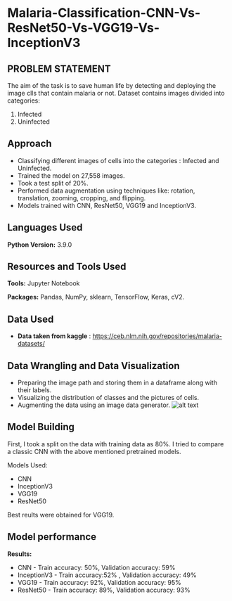 # Malaria-Classification-CNN-Vs-ResNet50-Vs-VGG19-Vs-InceptionV3

## PROBLEM STATEMENT
The aim of the task is to save human life by detecting and deploying the image clls that contain malaria or not. 
Dataset contains images divided into categories:

1) Infected
2) Uninfected


## Approach

* Classifying different images of cells into the categories : Infected and Uninfected.
* Trained the model on 27,558 images.
* Took a test split of 20%.
* Performed data augmentation using techniques like: rotation, translation, zooming, cropping, and flipping.
* Models trained with CNN, ResNet50, VGG19 and InceptionV3.

## Languages Used 
**Python Version:** 3.9.0

## Resources and Tools Used
**Tools:** Jupyter Notebook

**Packages:** Pandas, NumPy, sklearn, TensorFlow, Keras, cV2.  

## Data Used
* **Data taken from kaggle** : https://ceb.nlm.nih.gov/repositories/malaria-datasets/

## Data Wrangling and Data Visualization
* Preparing the image path and storing them in a dataframe along with their labels.
* Visualizing the distribution of classes and the pictures of cells.
* Augmenting the data using an image data generator.
![alt text](https://github.com/fahadmehfooz/Malaria-Classification-CNN-Vs-ResNet50-Vs-VGG19-Vs-InceptionV3/blob/main/images/__results___21_1.png)

## Model Building 

First, I took a split on the data with training data as 80%. I tried to compare a classic CNN with the above mentioned pretrained models.

Models Used:

* CNN
* InceptionV3
* VGG19
* ResNet50

Best reults were obtained for VGG19.

## Model performance

**Results:**

* CNN - Train accuracy: 50%,  Validation accuracy: 59%
* InceptionV3 - Train accuracy:52% ,  Validation accuracy: 49%
* VGG19 - Train accuracy: 92%,  Validation accuracy: 95%
* ResNet50 - Train accuracy: 89%,  Validation accuracy: 93%
